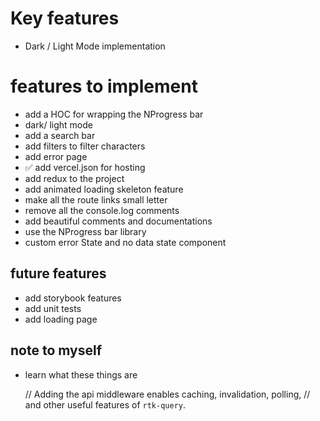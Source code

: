 # Key features

* Dark / Light Mode implementation

# features to implement

* add a HOC for wrapping the NProgress bar
* dark/ light mode
* add a search bar
* add filters to filter characters
* add error page
* ✅ add vercel.json for hosting
* add redux to the project
* add animated loading skeleton feature
* make all the route links small letter
* remove all the console.log comments
* add beautiful comments and documentations
* use the NProgress bar library
* custom error State and no data state component

## future features

* add storybook features
* add unit tests
* add loading page

## note to myself

* learn what these things are

  // Adding the api middleware enables caching, invalidation, polling,
  // and other useful features of `rtk-query`.
